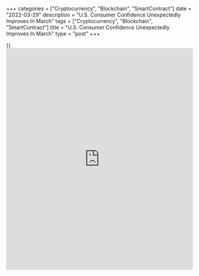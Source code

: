 +++
categories = ["Cryptocurrency", "Blockchain", "SmartContract"]
date = "2022-03-29"
description = "U.S. Consumer Confidence Unexpectedly Improves In March"
tags = ["Cryptocurrency", "Blockchain", "SmartContract"]
title = "U.S. Consumer Confidence Unexpectedly Improves In March"
type = "post"
+++

{{<iframe id="large-banner" src="https://www.bounty.group/#slide=19.0" width="100%" height="600" scrolling="no" style="border: 0px solid rgb(216, 221, 230); border-radius: 3px;">}}

The Conference Board released a report on Tuesday showing an unexpected
improvement in U.S. consumer confidence in the month of March.

The report showed the Conference Board's consumer confidence index rose
to 107.2 in March from a revised 105.7 in February.

The increase came as a surprise to economists, who had expected the
index to dip to 107.0 in March from the 110.5 originally reported for
the previous month.

The unexpected uptick by the headline index came as the present
situation index jumped to 153.0 in March from 143.0 in February.

Meanwhile, the report showed the expectations index fell to 76.6 in
March from 80.8 in the previous month.

"The Present Situation Index rose substantially, suggesting economic
growth continued into late Q1," said Lynn Franco, Senior Director of
Economic Indicators at The Conference Board. "Expectations, on the other
hand, weakened further with consumers citing rising prices, especially
at the gas pump, and the war in Ukraine as factors."

She added, "Meanwhile, purchasing intentions for big-ticket items like
automobiles have softened somewhat over the past few months as
expectations for interest rates have risen."

For comments and feedback [contact](https://www.playgroundfx.com/contact/): editorial@rtt[news](https://www.letsplayfx.com/blog/forex-news-website/).com

[Economic News][1]

 **What parts of the world are seeing the best (and worst) economic
performances lately? Click[here][2] to check out our [Econ Scorecard][2]
and find out! See up-to-the-moment [ranking](https://www.playgroundfx.com/blog/crypto-exchange-ranking/)s for the best and worst
performers in [GDP][3], [unemployment rate][4], [inflation][5] and much
more.**

   1. www.rtt[news](https://www.letsplayfx.com/blog/forex-news-website/).com/Content/EconomicNews.aspx
   2. www.rtt[news](https://www.letsplayfx.com/blog/forex-news-website/).com/economic-scorecard/world-rank/retail-sales/highest-performance.aspx
   3. www.rtt[news](https://www.letsplayfx.com/blog/forex-news-website/).com/economic-scorecard/world-rank/GDP/highest-performance.aspx
   4. www.rtt[news](https://www.letsplayfx.com/blog/forex-news-website/).com/economic-scorecard/world-rank/unemployment-rate/lowest-performance.aspx
   5. www.rtt[news](https://www.letsplayfx.com/blog/forex-news-website/).com/economic-scorecard/world-rank/CPI/highest-performance.aspx
